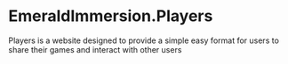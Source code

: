 # EmeraldImmersion.Players
Players is a website designed to provide a simple easy format for users to share their games and interact with other users
